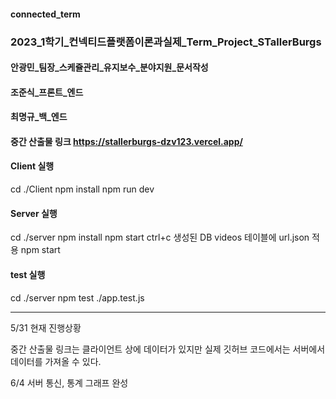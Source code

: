 #### connected_term
### 2023_1학기_컨넥티드플랫폼이론과실제_Term_Project_STallerBurgs
#### 안광민_팀장_스케쥴관리_유지보수_분야지원_문서작성
#### 조준식_프론트_엔드
#### 최명규_백_엔드
#### 중간 산출물 링크 https://stallerburgs-dzv123.vercel.app/


#### Client 실행
cd ./Client
npm install
npm run dev

#### Server 실행
cd ./server
npm install
npm start
ctrl+c
생성된 DB videos 테이블에 url.json 적용
npm start

#### test 실행
cd ./server
npm test ./app.test.js

<hr/>

5/31 현재 진행상황

중간 산출물 링크는 클라이언트 상에 데이터가 있지만
실제 깃허브 코드에서는 서버에서 데이터를 가져올 수 있다.


6/4
서버 통신, 통계 그래프 완성
